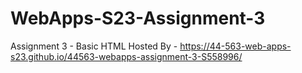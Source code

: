 # WebApps-S23-Assignment-3
Assignment 3 - Basic HTML
Hosted By - https://44-563-web-apps-s23.github.io/44563-webapps-assignment-3-S558996/
